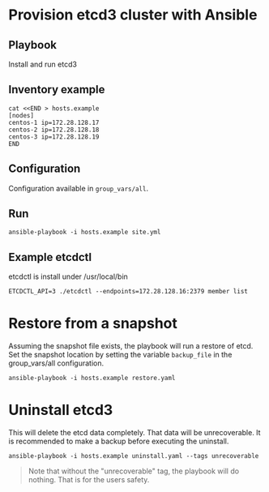 # Provision etcd3 cluster with Ansible

## Playbook

Install and run etcd3

## Inventory example

```
cat <<END > hosts.example
[nodes]
centos-1 ip=172.28.128.17
centos-2 ip=172.28.128.18
centos-3 ip=172.28.128.19
END
```

## Configuration

Configuration available in `group_vars/all`.

## Run

```
ansible-playbook -i hosts.example site.yml
```

## Example etcdctl 

etcdctl is install under /usr/local/bin

```
ETCDCTL_API=3 ./etcdctl --endpoints=172.28.128.16:2379 member list
```

# Restore from a snapshot

Assuming the snapshot file exists, the playbook will run a restore of etcd. Set
the snapshot location by setting the variable `backup_file` in the
group_vars/all configuration.

```
ansible-playbook -i hosts.example restore.yaml
```

# Uninstall etcd3

This will delete the etcd data completely. That data will be unrecoverable.
It is recommended to make a backup before executing the uninstall.

```
ansible-playbook -i hosts.example uninstall.yaml --tags unrecoverable
```

> Note that without the "unrecoverable" tag, the playbook will do
> nothing. That is for the users safety.
